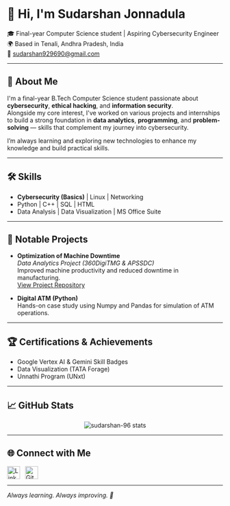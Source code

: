 # 👋 Hi, I'm Sudarshan Jonnadula

🎓 Final-year Computer Science student | Aspiring Cybersecurity Engineer  
🌍 Based in Tenali, Andhra Pradesh, India  
📧 sudarshan929690@gmail.com

---

## 🚀 About Me

I'm a final-year B.Tech Computer Science student passionate about **cybersecurity**, **ethical hacking**, and **information security**.  
Alongside my core interest, I've worked on various projects and internships to build a strong foundation in **data analytics**, **programming**, and **problem-solving** — skills that complement my journey into cybersecurity.

I’m always learning and exploring new technologies to enhance my knowledge and build practical skills.

---

## 🛠️ Skills

- **Cybersecurity (Basics)** | Linux | Networking
- Python | C++ | SQL | HTML  
- Data Analysis | Data Visualization | MS Office Suite

---

## 📂 Notable Projects

- **Optimization of Machine Downtime**  
*Data Analytics Project (360DigiTMG & APSSDC)*  
Improved machine productivity and reduced downtime in manufacturing.  
[View Project Repository](https://github.com/sudarshan-96/Optimization_of_Machine_Downtime)

- **Digital ATM (Python)**  
Hands-on case study using Numpy and Pandas for simulation of ATM operations.

---

## 🏆 Certifications & Achievements

- Google Vertex AI & Gemini Skill Badges  
- Data Visualization (TATA Forage)  
- Unnathi Program (UNxt)

---

## 📈 GitHub Stats

<p align="center">
  <img src="https://github-readme-stats.vercel.app/api?username=sudarshan-96&show_icons=true&theme=default" alt="sudarshan-96 stats"/>
</p>

---

## 🌐 Connect with Me

<p align="left">
  <a href="https://www.linkedin.com/in/sudarshan-jonnadula-3100671aa/" target="blank"><img align="center" src="https://cdn.jsdelivr.net/gh/devicons/devicon/icons/linkedin/linkedin-original.svg" alt="LinkedIn" height="30" width="30" /></a>&nbsp;&nbsp;
  <a href="https://github.com/sudarshan-96" target="blank"><img align="center" src="https://cdn.jsdelivr.net/gh/devicons/devicon/icons/github/github-original.svg" alt="GitHub" height="30" width="30" /></a>
</p>

---

*Always learning. Always improving. 🚀*

